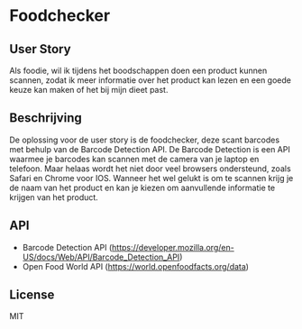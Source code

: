 # Foodchecker

## User Story
Als foodie, wil ik tijdens het boodschappen doen een product kunnen scannen, zodat ik meer informatie over het product kan lezen en een goede keuze kan maken of het bij mijn dieet past.

## Beschrijving
De oplossing voor de user story is de foodchecker, deze scant barcodes met behulp van de Barcode Detection API. De Barcode Detection is een API waarmee je barcodes kan scannen met de camera van je laptop en telefoon. Maar helaas wordt het niet door veel browsers ondersteund, zoals Safari en Chrome voor IOS. Wanneer het wel gelukt is om te scannen krijg je de naam van het product en kan je kiezen om aanvullende informatie te krijgen van het product.

## API
* Barcode Detection API (https://developer.mozilla.org/en-US/docs/Web/API/Barcode_Detection_API)
* Open Food World API (https://world.openfoodfacts.org/data)

## License
MIT

<!-- How about a section that describes how to install this project? 🤓 -->

<!-- ...but how does one use this project? What are its features 🤔 -->

<!-- Maybe a checklist of done stuff and stuff still on your wishlist? ✅ -->

<!-- How about a license here? 📜 (or is it a licence?) 🤷 -->
